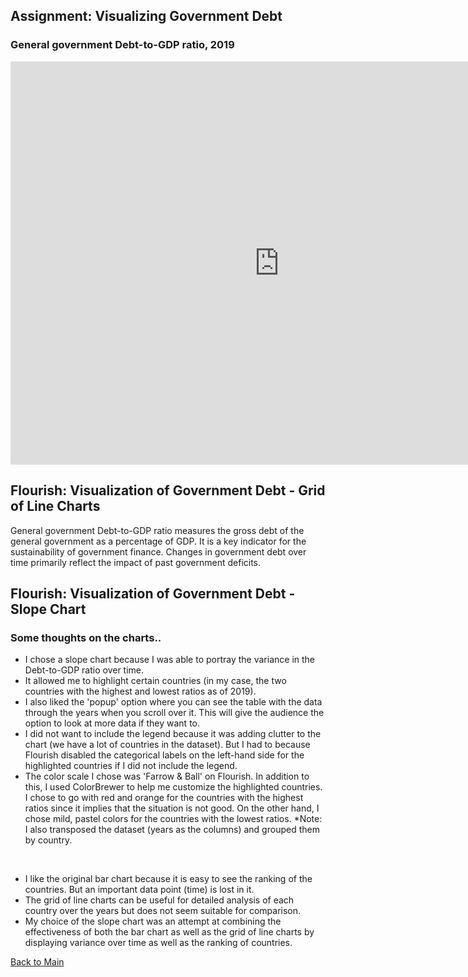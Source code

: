 ## Assignment: Visualizing Government Debt

### General government Debt-to-GDP ratio, 2019

<iframe src="https://data.oecd.org/chart/6sDH" width="860" height="645" style="border: 0" mozallowfullscreen="true" webkitallowfullscreen="true" allowfullscreen="true"><a href="https://data.oecd.org/chart/6sDH" target="_blank">OECD Chart: General government debt, Total, % of GDP, Annual, 2019</a></iframe>



## Flourish: Visualization of Government Debt - Grid of Line Charts
General government Debt-to-GDP ratio measures the gross debt of the general government as a percentage of GDP. It is a key indicator for the sustainability of government finance.
Changes in government debt over time primarily reflect the impact of past government deficits.

<div class="flourish-embed flourish-chart" data-src="visualisation/7254842"><script src="https://public.flourish.studio/resources/embed.js"></script></div>

## Flourish: Visualization of Government Debt - Slope Chart

<div class="flourish-embed flourish-slope" data-src="visualisation/7255472"><script src="https://public.flourish.studio/resources/embed.js"></script></div>


### Some thoughts on the charts..
* I chose a slope chart because I was able to portray the variance in the Debt-to-GDP ratio over time. 
* It allowed me to highlight certain countries (in my case, the two countries with the highest and lowest ratios as of 2019). 
* I also liked the 'popup' option where you can see the table with the data through the years when you scroll over it. This will give the audience the option to look at more data if they want to.
* I did not want to include the legend because it was adding clutter to the chart (we have a lot of countries in the dataset). But I had to because Flourish disabled the categorical labels on the left-hand side for the highlighted countries if I did not include the legend.
* The color scale I chose was 'Farrow & Ball' on Flourish. In addition to this, I used ColorBrewer to help me customize the highlighted countries. I chose to go with red and orange for the countries with the highest ratios since it implies that the situation is not good. On the other hand, I chose mild, pastel colors for the countries with the lowest ratios.
*Note: I also transposed the dataset (years as the columns) and grouped them by country.
</br>

* I like the original bar chart because it is easy to see the ranking of the countries. But an important data point (time) is lost in it.
* The grid of line charts can be useful for detailed analysis of each country over the years but does not seem suitable for comparison. 
* My choice of the slope chart was an attempt at combining the effectiveness of both the bar chart as well as the grid of line charts by displaying variance over time as well as the ranking of countries. 




[Back to Main](/README.md)
